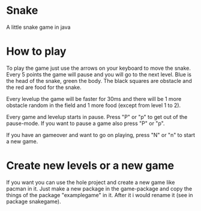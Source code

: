 # Snake
   A little snake game in java

# How to play
   To play the game just use the arrows on your keyboard to move the snake. Every 5 points the game will pause and you will go to the next level. Blue is the head of the snake, green the body. The black squares are obstacle and the red are food for the snake.

   Every levelup the game will be faster for 30ms and there will be 1 more obstacle random in the field and 1 more food (except from level 1 to 2).

   Every game and levelup starts in pause. Press "P" or "p" to get out of the pause-mode.
   If you want to pause a game also press "P" or "p".

   If you have an gameover and want to go on playing, press "N" or "n" to start a new game.

# Create new levels or a new game
   If you want you can use the hole project and create a new game like pacman in it. Just make a new package in the game-package and copy the things of the package "examplegame" in it. After it i would rename it (see in package snakegame).
